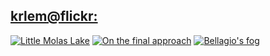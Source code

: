 ## [krlem@flickr:](https://www.flickr.com/gp/krlem/R87J8Q)
[![Little Molas Lake](https://live.staticflickr.com/4316/35303178223_f83e79cf87_b.jpg)](https://www.flickr.com/gp/krlem/R87J8Q)
[![On the final approach](https://live.staticflickr.com/7708/16918869528_f6d17749a7_b.jpg)](https://www.flickr.com/gp/krlem/R87J8Q)
[![Bellagio&#x27;s fog](https://live.staticflickr.com/8892/27749916573_356b10ede9_b.jpg)](https://www.flickr.com/gp/krlem/R87J8Q)

